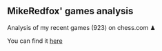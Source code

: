 ## MikeRedfox' games analysis

Analysis of my recent games (923) on chess.com ♟

You can find it [here](https://mikeredfox-my-chess-games-analysis-main-rglcb1.streamlit.app/)